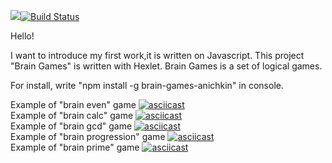 <a href="https://codeclimate.com/github/FedirAnichkin/project-lvl1-s490/maintainability"><img src="https://api.codeclimate.com/v1/badges/0110915be1bcc8627286/maintainability" /></a>[![Build Status](https://travis-ci.com/FedirAnichkin/project-lvl1-s490.svg?branch=master)](https://travis-ci.com/FedirAnichkin/project-lvl1-s490)

Hello!

I want to introduce my first work,it is written on Javascript.
This project "Brain Games" is written with Hexlet.
Brain Games is a set of logical games.

For install, write "npm install -g brain-games-anichkin" in console.

Example of "brain even" game
[![asciicast](https://asciinema.org/a/uhilOcJZCZ41TON3CUqOXgpSp.svg)](https://asciinema.org/a/uhilOcJZCZ41TON3CUqOXgpSp)      
Example of "brain calc" game
[![asciicast](https://asciinema.org/a/8wdu1Wzkl6sPIGXDZ7jUffTbL.svg)](https://asciinema.org/a/8wdu1Wzkl6sPIGXDZ7jUffTbL)      
Example of "brain gcd" game
[![asciicast](https://asciinema.org/a/HyO2HoGeLz0AMhWQ35Do9bdwK.svg)](https://asciinema.org/a/HyO2HoGeLz0AMhWQ35Do9bdwK)      
Example of "brain progression" game
[![asciicast](https://asciinema.org/a/WEaMWPyGkjYMGiHNCjNckbIzC.svg)](https://asciinema.org/a/WEaMWPyGkjYMGiHNCjNckbIzC)      
Example of "brain prime" game
[![asciicast](https://asciinema.org/a/ZhKWyoLGMtC8GAFvQ7bKPCEd8.svg)](https://asciinema.org/a/ZhKWyoLGMtC8GAFvQ7bKPCEd8)
